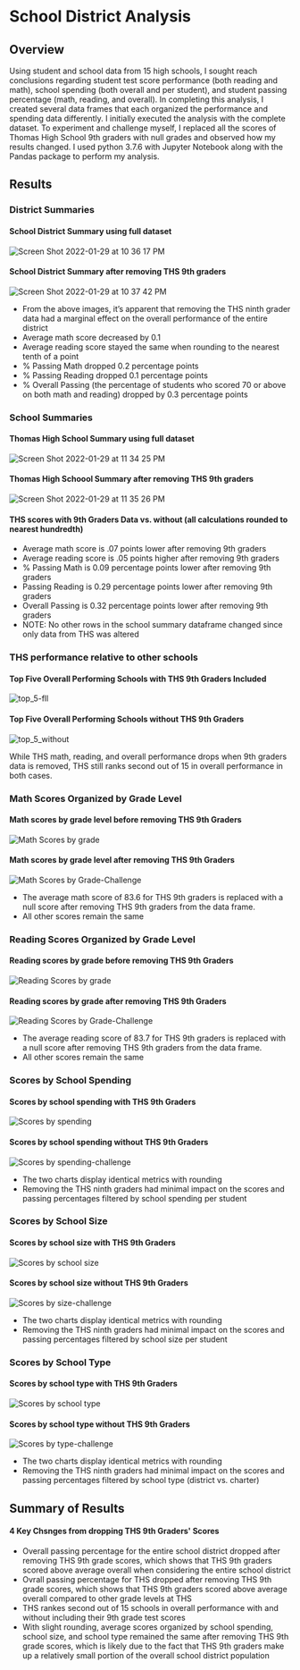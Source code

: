 # School District Analysis

## Overview
Using student and school data from 15 high schools, I sought reach conclusions regarding student test score performance (both reading and math), school spending (both overall and per student), and student passing percentage (math, reading, and overall). In completing this analysis, I created several data frames that each organized the performance and spending data differently. I initially executed the analysis with the complete dataset. To experiment and challenge myself, I replaced all the scores of Thomas High School 9th graders with null grades and observed how my results changed. I used python 3.7.6 with Jupyter Notebook along with the Pandas package to perform my analysis.

## Results
### District Summaries

#### School District Summary using full dataset

![Screen Shot 2022-01-29 at 10 36 17 PM](https://user-images.githubusercontent.com/95651156/151689475-c263a27d-24dc-42c2-8567-3d337177842c.png)




#### School District Summary after removing THS 9th graders

![Screen Shot 2022-01-29 at 10 37 42 PM](https://user-images.githubusercontent.com/95651156/151689499-fb8d0cb3-e100-4427-90a4-6b9549a324d3.png)

*	From the above images, it’s apparent that removing the THS ninth grader data had a marginal effect on the overall performance of the entire district
*	Average math score decreased by 0.1 
*	Average reading score stayed the same when rounding to the nearest tenth of a point
*	% Passing Math dropped 0.2 percentage points
*	% Passing Reading dropped 0.1 percentage points
*	% Overall Passing (the percentage of students who scored 70 or above on both math and reading) dropped by 0.3 percentage points

### School Summaries

#### Thomas High School Summary using full dataset

![Screen Shot 2022-01-29 at 11 34 25 PM](https://user-images.githubusercontent.com/95651156/151690929-620c7928-c073-44b4-823f-a0905b56608c.png)



#### Thomas High Schoool Summary after removing THS 9th graders

![Screen Shot 2022-01-29 at 11 35 26 PM](https://user-images.githubusercontent.com/95651156/151690967-1d7de12e-0dd3-4854-8591-ee92969c354d.png)

#### THS scores with 9th Graders Data vs. without (all calculations rounded to nearest hundredth)

* Average math score is .07 points lower after removing 9th graders
* Average reading score is .05 points higher after removing 9th graders
* % Passing Math is 0.09 percentage points lower after removing 9th graders
* Passing Reading is 0.29 percentage points lower after removing 9th graders
* Overall Passing is 0.32 percentage points lower after removing 9th graders
* NOTE: No other rows in the school summary dataframe changed since only data from THS was altered


### THS performance relative to other schools

#### Top Five Overall Performing Schools with THS 9th Graders Included

![top_5-fll](https://user-images.githubusercontent.com/95651156/151691752-a3b198f7-047c-404c-86cf-936e505810b4.png)

#### Top Five Overall Performing Schools without THS 9th Graders

![top_5_without](https://user-images.githubusercontent.com/95651156/151691783-a7a99ee3-da85-4895-9905-fe6771f0f108.png)

While THS math, reading, and overall performance drops when 9th graders data is removed, THS still ranks second out of 15 in overall performance in both cases.

### Math Scores Organized by Grade Level

#### Math scores by grade level before removing THS 9th Graders

![Math Scores by grade](https://user-images.githubusercontent.com/95651156/151709613-aa476891-85ae-4213-891b-ef408e99bbdc.png)

#### Math scores by grade level after removing THS 9th Graders

![Math Scores by Grade-Challenge](https://user-images.githubusercontent.com/95651156/151709652-7d8f496e-5e98-4b19-9b91-98a643b68103.png)

* The average math score of 83.6 for THS 9th graders is replaced with a null score after removing THS 9th graders from the data frame.
* All other scores remain the same

### Reading Scores Organized by Grade Level

#### Reading scores by grade before removing THS 9th Graders

![Reading Scores by grade](https://user-images.githubusercontent.com/95651156/151709729-3bcfd847-2f0e-4c21-91c4-03d96d98bf05.png)

#### Reading scores by grade after removing THS 9th Graders

![Reading Scores by Grade-Challenge](https://user-images.githubusercontent.com/95651156/151709752-771ade00-beca-4692-ba98-da4d669e4413.png)

* The average reading score of 83.7 for THS 9th graders is replaced with a null score after removing THS 9th graders from the data frame.
* All other scores remain the same

### Scores by School Spending

#### Scores by school spending with THS 9th Graders

![Scores by spending](https://user-images.githubusercontent.com/95651156/151709865-69d0e835-334c-4457-ac5a-dee2b163d8e9.png)

#### Scores by school spending without THS 9th Graders

![Scores by spending-challenge](https://user-images.githubusercontent.com/95651156/151709879-ded5274b-0bf3-4fbf-aff5-2a6047b4f2a9.png)

* The two charts display identical metrics with rounding
* Removing the THS ninth graders had minimal impact on the scores and passing percentages filtered by school spending per student

### Scores by School Size

#### Scores by school size with THS 9th Graders

![Scores by school size](https://user-images.githubusercontent.com/95651156/151709899-765ae038-a373-43a3-a81e-70678b726298.png)

#### Scores by school size without THS 9th Graders

![Scores by size-challenge](https://user-images.githubusercontent.com/95651156/151709906-7c9452a1-0ade-49ca-bdfb-421cc2858e31.png)

* The two charts display identical metrics with rounding
* Removing the THS ninth graders had minimal impact on the scores and passing percentages filtered by school size per student

### Scores by School Type

#### Scores by school type with THS 9th Graders

![Scores by school type](https://user-images.githubusercontent.com/95651156/151709919-d27cb14e-d3ec-466e-846d-5239dfafaf32.png)

#### Scores by school type without THS 9th Graders

![Scores by type-challenge](https://user-images.githubusercontent.com/95651156/151709930-3d7a1773-99fa-4f61-989b-6bd005006743.png)


* The two charts display identical metrics with rounding
* Removing the THS ninth graders had minimal impact on the scores and passing percentages filtered by school type (district vs. charter)

## Summary of Results

#### 4 Key Chsnges from dropping THS 9th Graders' Scores

*  Overall passing percentage for the entire school district dropped after removing THS 9th grade scores, which shows that THS 9th graders scored above average overall when considering the entire school district
* Ovrall passing percentage for THS dropped after removing THS 9th grade scores, which shows that THS 9th graders scored above average overall compared to other grade levels at THS
* THS rankes second out of 15 schools in overall performance with and without including their 9th grade test scores
* With slight rounding, average scores organized by school spending, school size, and school type remained the same after removing THS 9th grade scores, which is likely due to the fact that THS 9th graders make up a relatively small portion of the overall school district population

